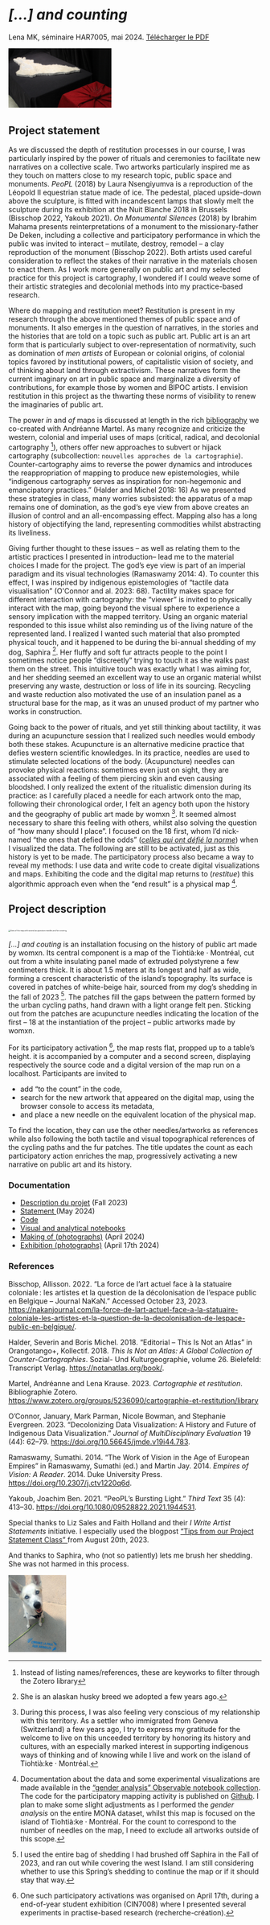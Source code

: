 # *[…] and counting*

Lena MK, séminaire HAR7005, mai 2024. <a href="./statement.pdf" download>Télécharger le PDF</a>

<img src="./IMG_1924.JPG" alt="View of the map on a table and a small setting with acupuncture needles" style="zoom:20%;" />

## Project statement 

As we discussed the depth of restitution processes in our course, I was particularly inspired by the power of rituals and ceremonies to facilitate new narratives on a collective scale. Two artworks particularly inspired me as they touch on matters close to my research topic, public space and monuments. *PeoPL* (2018) by Laura Nsengiyumva is a reproduction of the Léopold II equestrian statue made of ice. The pedestal, placed upside-down above the sculpture, is fitted with incandescent lamps that slowly melt the sculpture during its exhibition at the Nuit Blanche 2018 in Brussels (Bisschop 2022, Yakoub 2021). *On Monumental Silences* (2018) by Ibrahim Mahama presents reinterpretations of a monument to the missionary-father De Deken, including a collective and participatory performance in which the public was invited to interact – mutilate, destroy, remodel – a clay reproduction of the monument (Bisschop 2022). Both artists used careful consideration to reflect the stakes of their narrative in the materials chosen to enact them. As I work more generally on public art and my selected practice for this project is cartography, I wondered if I could weave some of their artistic strategies and decolonial methods into my practice-based research.

Where do mapping and restitution meet? Restitution is present in my research through the above mentioned themes of public space and of monuments. It also emerges in the question of narratives, in the stories and the histories that are told on a topic such as public art. Public art is an art form that is particularly subject to over-representation of normativity, such as domination of *men artists* of European or colonial origins, of colonial topics favored by institutional powers, of capitalistic vision of society, and of thinking about land through extractivism. These narratives form the current imaginary on art in public space and marginalize a diversity of contributions, for example those by women and BIPOC artists. I envision restitution in this project as the thwarting these norms of visibility to renew the imaginaries of public art.

The power *in* and *of* maps is discussed at length in the rich [bibliography](https://www.zotero.org/groups/5236090/cartographie-et-restitution/library) we co-created with Andréanne Martel. As many recognize and criticize the western, colonial and imperial uses of maps (critical, radical, and decolonial cartography [^1]), others offer new approaches to   subvert or hijack cartography (subcollection: `nouvelles approches de la cartographie`). Counter-cartography aims to reverse the power dynamics and introduces the reappropriation of mapping to produce new epistemologies, while “indigenous cartography serves as inspiration for non-hegemonic and emancipatory practices.” (Halder and Michel 2018: 16) As we presented these strategies in class, many worries subsisted: the apparatus of a map remains one of domination, as the god‘s eye view from above creates an illusion of control and an all-encompassing effect. Mapping also has a long history of objectifying the land, representing commodities whilst abstracting its liveliness.

Giving further thought to these issues – as well as relating them to the artistic practices I presented in introduction– lead me to the material choices I made for the project. The god’s eye view is part of an imperial paradigm and its visual technologies (Ramaswamy 2014: 4). To counter this effect, I was inspired by indigenous epistemologies of “tactile data visualisation” (O'Connor and al. 2023: 68). Tactility makes space for different interaction with cartography: the “viewer” is invited to physically interact with the map, going beyond the visual sphere to experience a sensory implication with the mapped territory. Using an organic material responded to this issue whilst also reminding us of the living nature of the represented land. I realized I wanted such material that also prompted physical touch, and it happened to be during the bi-annual shedding of my dog, Saphira [^2]. Her fluffy and soft fur attracts people to the point I sometimes notice people “discreetly” trying to touch it as she walks past them on the street. This intuitive touch was exactly what I was aiming for, and her shedding seemed an excellent way to use an organic material whilst preserving any waste, destruction or loss of life in its sourcing. Recycling and waste reduction also motivated the use of an insulation panel as a structural base for the map, as it was an unused product of my partner who works in construction.

Going back to the power of rituals, and yet still thinking about tactility, it was during an acupuncture session that I realized such needles would embody both these stakes. Acupuncture is an alternative medicine practice that defies western scientific knowledges. In its practice, needles are used to stimulate selected locations of the body. (Acupuncture) needles can provoke physical reactions: sometimes even just on sight, they are associated with a feeling of them piercing skin and even causing bloodshed. I only realized the extent of the ritualistic dimension during its practice: as I carefully placed a needle for each artwork onto the map, following their chronological order, I felt an agency both upon the history and the geography of public art made by womxn [^3]. It seemed almost necessary to share this feeling with others, whilst also solving the question of “how many should I place”. I focused on the 18 first, whom I’d nick-named “the ones that defied the odds” (*[celles qui ont défié la norme](https://observablehq.com/d/96b467b6f063cb55?collection=@maison-mona/gender-analysis#cell-87)*) when I visualized the data. The following are still to be activated, just as this history is yet to be made. The participatory process also became a way to reveal my methods: I use data and write code to create digital visualizations and maps. Exhibiting the code and the digital map returns to (*restitue*) this algorithmic approach even when the “end result” is a physical map [^4]. 

<div style="page-break-after: always; break-after: page;"></div>

## Project description

<img src="./IMG_1925.JPG" alt="View of the map with several acupuncture needles and fur covering" style="zoom:25%;" />

*[…] and couting* is an installation focusing on the history of public art made by womxn. Its central component is a map of the Tiohtià:ke · Montréal, cut out from a white insulating panel made of extruded polystyrene a few centimeters thick. It is about 1.5 meters at its longest and half as wide, forming a crescent characteristic of the island’s topography. Its surface is covered in patches of white-beige hair, sourced from my dog’s shedding in the fall of 2023 [^5]. The patches fill the gaps between the pattern formed by the urban cycling paths, hand drawn with a light orange felt pen. Sticking out from the patches are acupuncture needles indicating the location of the first – 18 at the instantiation of the project – public artworks made by womxn.

For its participatory activation [^6], the map rests flat, propped up to a table’s height. it is accompanied by a computer and a second screen, displaying respectively the source code and a digital version of the map run on a localhost. Participants are invited to 

- add “to the count” in the code,
- search for the new artwork that appeared on the digital map, using the browser console to access its metadata,
- and place a new needle on the equivalent location of the physical map. 

To find the location, they can use the other needles/artworks as references while also following the both tactile and visual topographical references of the cycling paths and the fur patches. The title updates the count as each participatory action enriches the map, progressively activating a new narrative on public art and its history.

### Documentation

- [Description du projet](http://lenamk.site/doc/HAR7005/descriptionProjet) (Fall 2023)
- [Statement ](http://lenamk.site/doc/HAR7005/statement)(May 2024)
- [Code](https://github.com/lenaMK/doc/tree/main/viz/carte)
- [Visual and analytical notebooks](https://observablehq.com/collection/@maison-mona/gender-analysis)
- [Making of (photographs)](http://u.pc.cd/jRw) (April 2024)
- [Exhibition (photographs)](http://u.pc.cd/ONKitalK) (April 17th 2024)

### References

Bisschop, Allisson. 2022. “La force de l’art actuel face à la statuaire coloniale : les artistes et la question de la décolonisation de l’espace public en Belgique – Journal NaKaN.” Accessed October 23, 2023. https://nakanjournal.com/la-force-de-lart-actuel-face-a-la-statuaire-coloniale-les-artistes-et-la-question-de-la-decolonisation-de-lespace-public-en-belgique/.

Halder, Severin and Boris Michel. 2018. “Editorial – This Is Not an Atlas” in Orangotango+, Kollectif. 2018. *This Is Not an Atlas: A Global Collection of Counter-Cartographies*. Sozial- Und Kulturgeographie, volume 26. Bielefeld: Transcript Verlag. https://notanatlas.org/book/.

Martel, Andréanne and Lena Krause. 2023. *Cartographie et restitution*. Bibliographie Zotero. https://www.zotero.org/groups/5236090/cartographie-et-restitution/library

O’Connor, January, Mark Parman, Nicole Bowman, and Stephanie Evergreen. 2023. “Decolonizing Data Visualization: A History and Future of Indigenous Data Visualization.” *Journal of MultiDisciplinary Evaluation* 19 (44): 62–79. https://doi.org/10.56645/jmde.v19i44.783.

Ramaswamy, Sumathi. 2014. “The Work of Vision in the Age of European Empires” in Ramaswamy, Sumathi (ed.) and Martin Jay. 2014. *Empires of Vision: A Reader*. 2014. Duke University Press. https://doi.org/10.2307/j.ctv1220q6d.

Yakoub, Joachim Ben. 2021. “PeoPL’s Bursting Light.” *Third Text* 35 (4): 413–30. https://doi.org/10.1080/09528822.2021.1944531.


<div style="page-break-after: always; break-after: page;"></div>


Special thanks to Liz Sales and Faith Holland and their *I Write Artist Statements* initiative. I especially used the blogpost [“Tips from our Project Statement Class” ](https://iwriteartiststatements.com/new-at-your-own-pace-project-statement-class/) from August 20th, 2023.

And thanks to Saphira, who (not so patiently) lets me brush her shedding. She was not harmed in this process.

<img src="./saphira.jpeg" alt="Saphira next to a graffiti that says:crissez la paix aux animaux" style="zoom:15%;" />



[^1]: Instead of listing names/references, these are keyworks to filter through the Zotero library
[^2]: She is an alaskan husky breed we adopted a few years ago.
[^3]: During this process, I was also feeling very conscious of my relationship with this territory. As a settler who immigrated from Geneva (Switzerland) a few years ago, I try to express my gratitude for the welcome to live on this unceeded territory by honoring its history and cultures, with an especially marked interest in supporting indigenous ways of thinking and of knowing while I live and work on the island of Tiohtià:ke · Montréal. 
[^4]: Documentation about the data and some experimental visualizations are made available in the [“gender analysis” Observable notebook collection](https://observablehq.com/collection/@maison-mona/gender-analysis). The code for the participatory mapping activity is published on [Github](https://github.com/lenaMK/doc/tree/main/viz/carte). I plan to make some slight adjustments as I performed the *gender analysis* on the entire MONA dataset, whilst this map is focused on the island of Tiohtià:ke · Montréal. For the count to correspond to the number of needles on the map, I need to exclude all artworks outside of this scope.
[^5]: I used the entire bag of shedding I had brushed off Saphira in the Fall of 2023, and ran out while covering the west Island. I am still considering whether to use this Spring’s shedding to continue the map or if it should stay that way.
[^6]: One such participatory activations was organised on April 17th, during a end-of-year student exhibition (CIN7008) where I presented several  experiments in practise-based research (recherche-création).
